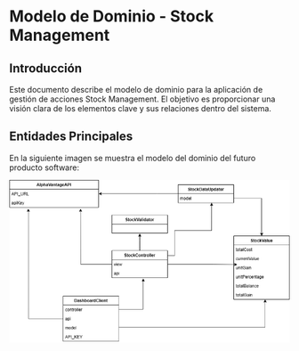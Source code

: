 # Modelo de Dominio - Stock Management

## Introducción

Este documento describe el modelo de dominio para la aplicación de gestión de acciones Stock Management. El objetivo es proporcionar una visión clara de los elementos clave y sus relaciones dentro del sistema.

## Entidades Principales

En la siguiente imagen se muestra el modelo del dominio del futuro producto software:

![Modelo del dominio 1](ImagenesDiagramas/ModeloDeDominio-StockManagement.png)
